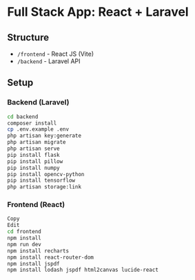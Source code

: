 # Full Stack App: React + Laravel

## Structure
- `/frontend` - React JS (Vite)
- `/backend` - Laravel API

## Setup

### Backend (Laravel)
```bash
cd backend
composer install
cp .env.example .env
php artisan key:generate
php artisan migrate
php artisan serve
pip install flask
pip install pillow
pip install numpy
pip install opencv-python
pip install tensorflow
php artisan storage:link
```
### Frontend (React)
```bash
Copy
Edit
cd frontend
npm install
npm run dev
npm install recharts
npm install react-router-dom
npm install jspdf
npm install lodash jspdf html2canvas lucide-react
